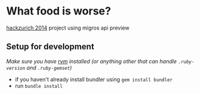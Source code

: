 # What food is worse?

[hackzurich 2014](http://hackzurich.com) project using migros api preview


## Setup for development

_Make sure you have [rvm](https://rvm.io) installed
(or anything other that can handle `.ruby-version` and `.ruby-gemset`)_

* if you haven't already install bundler using `gem install bundler`
* run `bundle install`
